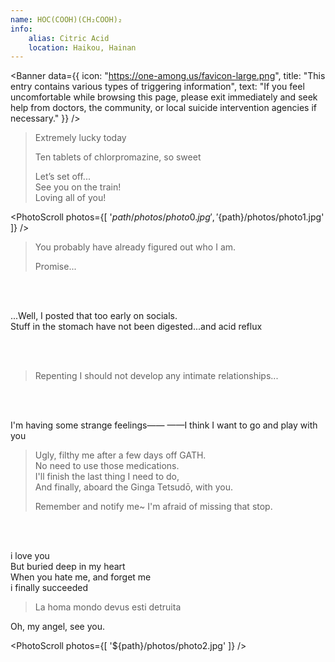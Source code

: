 ```yaml
---
name: HOC(COOH)(CH₂COOH)₂
info:
    alias: Citric Acid
    location: Haikou, Hainan
---
```


<Banner data={{
    icon: "https://one-among.us/favicon-large.png",
    title: "This entry contains various types of triggering information",
    text: "If you feel uncomfortable while browsing this page, please exit immediately and seek help from doctors, the community, or local suicide intervention agencies if necessary."
}} />

> Extremely lucky today
>
> Ten tablets of chlorpromazine, so sweet
>
> Let’s set off...  
> See you on the train!  
> Loving all of you!  

<PhotoScroll photos={[ '${path}/photos/photo0.jpg', '${path}/photos/photo1.jpg' ]} />

> You probably have already figured out who I am.
>
> Promise...  

<br /><br />

...Well, I posted that too early on socials.  
Stuff in the stomach have not been digested...and acid reflux

<br /><br />

> Repenting
> I should not develop any intimate relationships...  

<br /><br />

I'm having some strange feelings——
——I think I want to go and play with you

> Ugly, filthy me after a few days off GATH.  
> No need to use those medications.  
> I'll finish the last thing I need to do,  
> And finally, aboard the Ginga Tetsudō, with you.
>
> Remember and notify me~
> I'm afraid of missing that stop.

<br /><br />

i love you  
But buried deep in my heart  
When you hate me, and forget me  
i finally succeeded  

<div style="min-height: 20vh" />

> La homa mondo devus esti detruita

Oh, my angel,
see you.  

<PhotoScroll photos={[ '${path}/photos/photo2.jpg' ]} />
